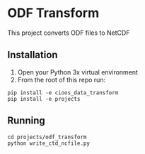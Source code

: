 # ODF Transform

This project converts ODF files to NetCDF

## Installation

1. Open your Python 3x virtual environment
1. From the root of this repo run:

```shell
pip install -e cioos_data_transform
pip install -e projects
```

## Running

```shell
cd projects/odf_transform
python write_ctd_ncfile.py
```
